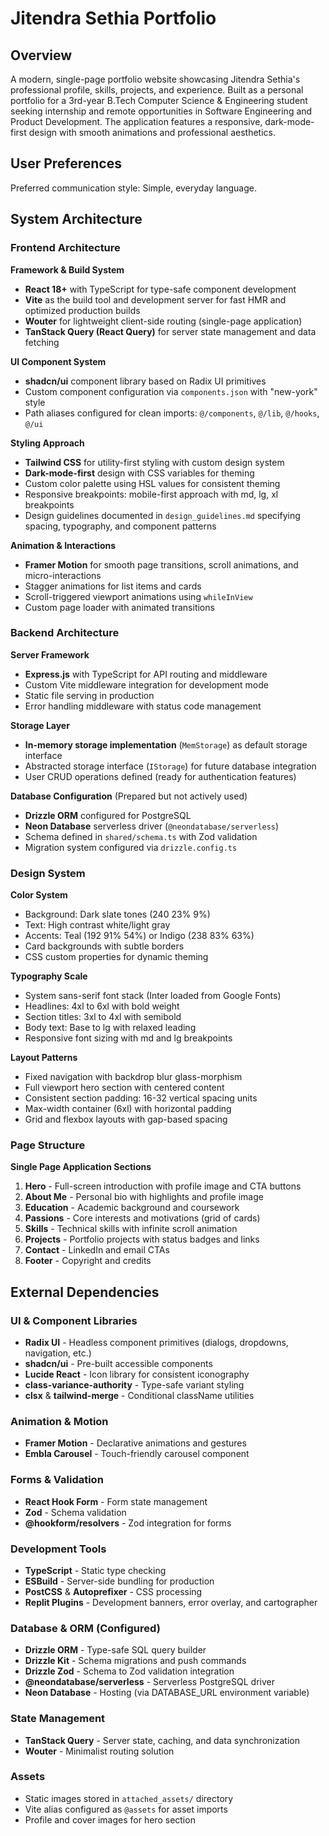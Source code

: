 # Jitendra Sethia Portfolio

## Overview

A modern, single-page portfolio website showcasing Jitendra Sethia's professional profile, skills, projects, and experience. Built as a personal portfolio for a 3rd-year B.Tech Computer Science & Engineering student seeking internship and remote opportunities in Software Engineering and Product Development. The application features a responsive, dark-mode-first design with smooth animations and professional aesthetics.

## User Preferences

Preferred communication style: Simple, everyday language.

## System Architecture

### Frontend Architecture

**Framework & Build System**
- **React 18+** with TypeScript for type-safe component development
- **Vite** as the build tool and development server for fast HMR and optimized production builds
- **Wouter** for lightweight client-side routing (single-page application)
- **TanStack Query (React Query)** for server state management and data fetching

**UI Component System**
- **shadcn/ui** component library based on Radix UI primitives
- Custom component configuration via `components.json` with "new-york" style
- Path aliases configured for clean imports: `@/components`, `@/lib`, `@/hooks`, `@/ui`

**Styling Approach**
- **Tailwind CSS** for utility-first styling with custom design system
- **Dark-mode-first** design with CSS variables for theming
- Custom color palette using HSL values for consistent theming
- Responsive breakpoints: mobile-first approach with md, lg, xl breakpoints
- Design guidelines documented in `design_guidelines.md` specifying spacing, typography, and component patterns

**Animation & Interactions**
- **Framer Motion** for smooth page transitions, scroll animations, and micro-interactions
- Stagger animations for list items and cards
- Scroll-triggered viewport animations using `whileInView`
- Custom page loader with animated transitions

### Backend Architecture

**Server Framework**
- **Express.js** with TypeScript for API routing and middleware
- Custom Vite middleware integration for development mode
- Static file serving in production
- Error handling middleware with status code management

**Storage Layer**
- **In-memory storage implementation** (`MemStorage`) as default storage interface
- Abstracted storage interface (`IStorage`) for future database integration
- User CRUD operations defined (ready for authentication features)

**Database Configuration** (Prepared but not actively used)
- **Drizzle ORM** configured for PostgreSQL
- **Neon Database** serverless driver (`@neondatabase/serverless`)
- Schema defined in `shared/schema.ts` with Zod validation
- Migration system configured via `drizzle.config.ts`

### Design System

**Color System**
- Background: Dark slate tones (240 23% 9%)
- Text: High contrast white/light gray
- Accents: Teal (192 91% 54%) or Indigo (238 83% 63%)
- Card backgrounds with subtle borders
- CSS custom properties for dynamic theming

**Typography Scale**
- System sans-serif font stack (Inter loaded from Google Fonts)
- Headlines: 4xl to 6xl with bold weight
- Section titles: 3xl to 4xl with semibold
- Body text: Base to lg with relaxed leading
- Responsive font sizing with md and lg breakpoints

**Layout Patterns**
- Fixed navigation with backdrop blur glass-morphism
- Full viewport hero section with centered content
- Consistent section padding: 16-32 vertical spacing units
- Max-width container (6xl) with horizontal padding
- Grid and flexbox layouts with gap-based spacing

### Page Structure

**Single Page Application Sections**
1. **Hero** - Full-screen introduction with profile image and CTA buttons
2. **About Me** - Personal bio with highlights and profile image
3. **Education** - Academic background and coursework
4. **Passions** - Core interests and motivations (grid of cards)
5. **Skills** - Technical skills with infinite scroll animation
6. **Projects** - Portfolio projects with status badges and links
7. **Contact** - LinkedIn and email CTAs
8. **Footer** - Copyright and credits

## External Dependencies

### UI & Component Libraries
- **Radix UI** - Headless component primitives (dialogs, dropdowns, navigation, etc.)
- **shadcn/ui** - Pre-built accessible components
- **Lucide React** - Icon library for consistent iconography
- **class-variance-authority** - Type-safe variant styling
- **clsx** & **tailwind-merge** - Conditional className utilities

### Animation & Motion
- **Framer Motion** - Declarative animations and gestures
- **Embla Carousel** - Touch-friendly carousel component

### Forms & Validation
- **React Hook Form** - Form state management
- **Zod** - Schema validation
- **@hookform/resolvers** - Zod integration for forms

### Development Tools
- **TypeScript** - Static type checking
- **ESBuild** - Server-side bundling for production
- **PostCSS** & **Autoprefixer** - CSS processing
- **Replit Plugins** - Development banners, error overlay, and cartographer

### Database & ORM (Configured)
- **Drizzle ORM** - Type-safe SQL query builder
- **Drizzle Kit** - Schema migrations and push commands
- **Drizzle Zod** - Schema to Zod validation integration
- **@neondatabase/serverless** - Serverless PostgreSQL driver
- **Neon Database** - Hosting (via DATABASE_URL environment variable)

### State Management
- **TanStack Query** - Server state, caching, and data synchronization
- **Wouter** - Minimalist routing solution

### Assets
- Static images stored in `attached_assets/` directory
- Vite alias configured as `@assets` for asset imports
- Profile and cover images for hero section
